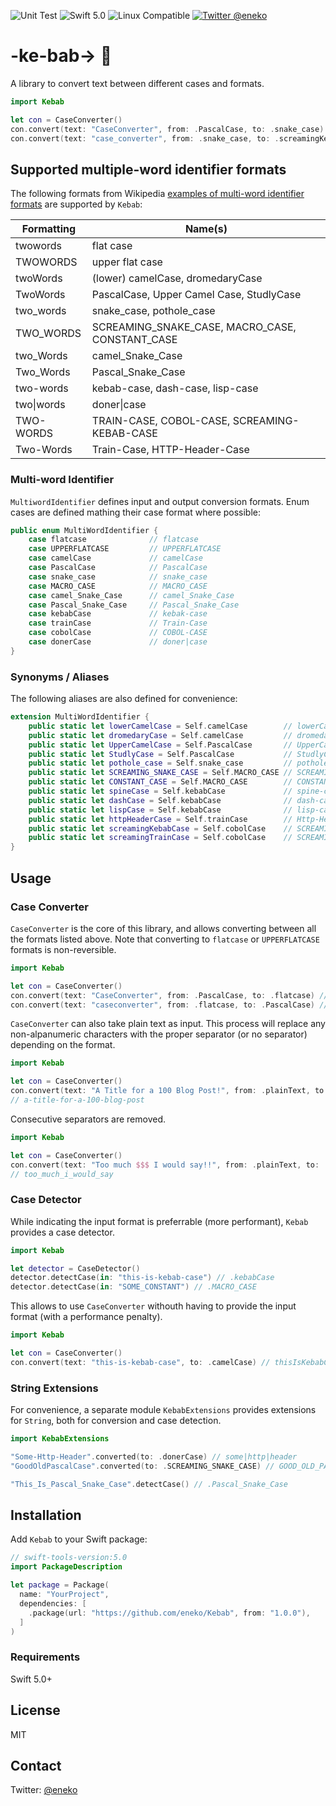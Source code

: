![Unit Test](https://github.com/eneko/Kebab/workflows/Unit%20Test/badge.svg?branch=main)
![Swift 5.0](https://img.shields.io/badge/Swift_Version-5.0-orange.svg?style=flat&logo=Swift)
![Linux Compatible](https://img.shields.io/badge/Linux-compatible-blue.svg?style=flat&logo=Linux)
[![Twitter @eneko](https://img.shields.io/badge/Twitter-@eneko-blue.svg?style=flat&logo=Twitter)](https://twitter.com/eneko)

# -ke-bab-> 🍢

A library to convert text between different cases and formats.

```swift
import Kebab

let con = CaseConverter()
con.convert(text: "CaseConverter", from: .PascalCase, to: .snake_case) // case_converter
con.convert(text: "case_converter", from: .snake_case, to: .screamingKebabCase) // CASE-CONVERTER
```

## Supported multiple-word identifier formats

The following formats from Wikipedia [examples of multi-word identifier formats](https://en.wikipedia.org/wiki/Naming_convention_(programming)#Examples_of_multiple-word_identifier_formats)
are supported by `Kebab`:

| Formatting | Name(s)                                         |
| ---------- | ----------------------------------------------- |
| twowords   | flat case                                       |
| TWOWORDS   | upper flat case                                 |
| twoWords   | (lower) camelCase, dromedaryCase                |
| TwoWords   | PascalCase, Upper Camel Case, StudlyCase        |
| two_words  | snake_case, pothole_case                        |
| TWO_WORDS  | SCREAMING_SNAKE_CASE, MACRO_CASE, CONSTANT_CASE |
| two_Words  | camel_Snake_Case                                |
| Two_Words  | Pascal_Snake_Case                               |
| two-words  | kebab-case, dash-case, lisp-case                |
| two\|words | doner\|case                                     |
| TWO-WORDS  | TRAIN-CASE, COBOL-CASE, SCREAMING-KEBAB-CASE    |
| Two-Words  | Train-Case, HTTP-Header-Case                    |


### Multi-word Identifier

`MultiwordIdentifier` defines input and output conversion formats.
Enum cases are defined mathing their case format where possible:

```swift
public enum MultiWordIdentifier {
    case flatcase              // flatcase
    case UPPERFLATCASE         // UPPERFLATCASE
    case camelCase             // camelCase
    case PascalCase            // PascalCase
    case snake_case            // snake_case
    case MACRO_CASE            // MACRO_CASE
    case camel_Snake_Case      // camel_Snake_Case
    case Pascal_Snake_Case     // Pascal_Snake_Case
    case kebabCase             // kebak-case
    case trainCase             // Train-Case
    case cobolCase             // COBOL-CASE
    case donerCase             // doner|case
}
```

### Synonyms / Aliases

The following aliases are also defined for convenience:

```swift
extension MultiWordIdentifier {
    public static let lowerCamelCase = Self.camelCase        // lowerCamelCase
    public static let dromedaryCase = Self.camelCase         // dromedaryCase
    public static let UpperCamelCase = Self.PascalCase       // UpperCamelCase
    public static let StudlyCase = Self.PascalCase           // StudlyCase
    public static let pothole_case = Self.snake_case         // pothole_case
    public static let SCREAMING_SNAKE_CASE = Self.MACRO_CASE // SCREAMING_SNAKE_CASE
    public static let CONSTANT_CASE = Self.MACRO_CASE        // CONSTANT_CASE
    public static let spineCase = Self.kebabCase             // spine-case
    public static let dashCase = Self.kebabCase              // dash-case
    public static let lispCase = Self.kebabCase              // lisp-case
    public static let httpHeaderCase = Self.trainCase        // Http-Header-Case
    public static let screamingKebabCase = Self.cobolCase    // SCREAMING-KEBAB-CASE
    public static let screamingTrainCase = Self.cobolCase    // SCREAMING-TRAIN-CASE
}
```

## Usage

### Case Converter

`CaseConverter` is the core of this library, and allows converting between all the formats
listed above. Note that converting to `flatcase` or `UPPERFLATCASE` formats is non-reversible.

```swift
import Kebab

let con = CaseConverter()
con.convert(text: "CaseConverter", from: .PascalCase, to: .flatcase) // caseconverter
con.convert(text: "caseconverter", from: .flatcase, to: .PascalCase) // Caseconverter ⚠️
```

`CaseConverter` can also take plain text as input. This process will replace any
non-alpanumeric characters with the proper separator (or no separator) depending on the format.

```swift
import Kebab

let con = CaseConverter()
con.convert(text: "A Title for a 100 Blog Post!", from: .plainText, to: .kebabCase)
// a-title-for-a-100-blog-post
```

Consecutive separators are removed.

```swift
import Kebab

let con = CaseConverter()
con.convert(text: "Too much $$$ I would say!!", from: .plainText, to: .snake_case)
// too_much_i_would_say
```

### Case Detector

While indicating the input format is preferrable (more performant), `Kebab` provides
a case detector.

```swift
import Kebab

let detector = CaseDetector()
detector.detectCase(in: "this-is-kebab-case") // .kebabCase
detector.detectCase(in: "SOME_CONSTANT") // .MACRO_CASE
```

This allows to use `CaseConverter` withouth having to provide the input format (with
a performance penalty).

```swift
import Kebab

let con = CaseConverter()
con.convert(text: "this-is-kebab-case", to: .camelCase) // thisIsKebabCase
```

### String Extensions

For convenience, a separate module `KebabExtensions` provides extensions for `String`,
both for conversion and case detection.

```swift
import KebabExtensions

"Some-Http-Header".converted(to: .donerCase) // some|http|header
"GoodOldPascalCase".converted(to: .SCREAMING_SNAKE_CASE) // GOOD_OLD_PASCAL_CASE

"This_Is_Pascal_Snake_Case".detectCase() // .Pascal_Snake_Case
```

## Installation

Add `Kebab` to your Swift package:

```swift
// swift-tools-version:5.0
import PackageDescription

let package = Package(
  name: "YourProject",
  dependencies: [
    .package(url: "https://github.com/eneko/Kebab", from: "1.0.0"),
  ]
)
```

### Requirements

Swift 5.0+

## License

MIT

## Contact

Twitter: [@eneko](https://twitter.com/eneko)

